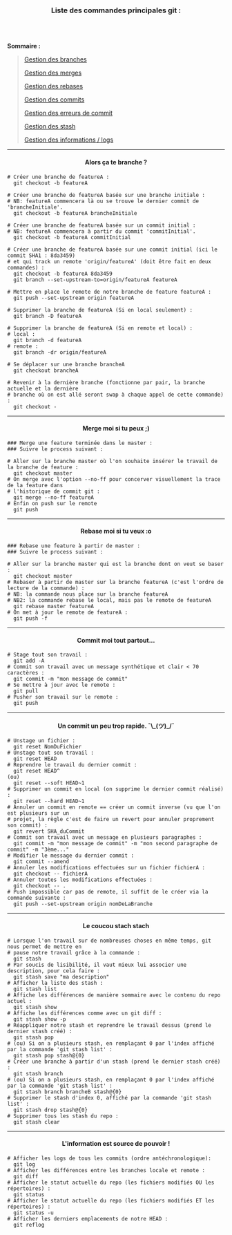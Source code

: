 <h3 align="center">
  Liste des commandes principales git :
</h3>

</br>
</br>

**Sommaire :**

> [Gestion des branches](#--alors-ça-te-branche-)
> 
> [Gestion des merges](#--merge-moi-si-tu-peux--)
> 
> [Gestion des rebases](#--rebase-moi-si-tu-veux-o)
> 
> [Gestion des commits](#--commit-moi-tout-partout)
> 
> [Gestion des erreurs de commit](#--un-commit-un-peu-trop-rapide-_ツ_)
> 
> [Gestion des stash](#--le-coucou-stach-stach)
> 
> [Gestion des informations / logs](#--linformation-est-source-de-pouvoir-)

___

<h4 align="center">
  Alors ça te branche ?
</h4>

```shell
# Créer une branche de featureA :
  git checkout -b featureA

# Créer une branche de featureA basée sur une branche initiale :
# NB: featureA commencera là ou se trouve le dernier commit de 'brancheInitiale'.
  git checkout -b featureA brancheInitiale

# Créer une branche de featureA basée sur un commit initial :
# NB: featureA commencera à partir du commit 'commitInitial'.
  git checkout -b featureA commitInitial

# Créer une branche de featureA basée sur une commit initial (ici le commit SHA1 : 8da3459) 
# et qui track un remote 'origin/featureA' (doit être fait en deux commandes) :
  git checkout -b featureA 8da3459
  git branch --set-upstream-to=origin/featureA featureA

# Mettre en place le remote de notre branche de feature featureA :
  git push --set-upstream origin featureA

# Supprimer la branche de featureA (Si en local seulement) :
  git branch -D featureA

# Supprimer la branche de featureA (Si en remote et local) :
# local :
  git branch -d featureA
# remote :
  git branch -dr origin/featureA

# Se déplacer sur une branche brancheA
  git checkout brancheA

# Revenir à la dernière branche (fonctionne par pair, la branche actuelle et la dernière 
# branche où on est allé seront swap à chaque appel de cette commande) :
  git checkout -
```

___

<h4 align="center">
  Merge moi si tu peux ;) 
</h4>

```shell
### Merge une feature terminée dans le master :
### Suivre le process suivant :

# Aller sur la branche master où l'on souhaite insérer le travail de la branche de feature :
  git checkout master
# On merge avec l'option --no-ff pour concerver visuellement la trace de la feature dans 
# l'historique de commit git :
  git merge --no-ff featureA
# Enfin on push sur le remote
  git push
```

___

<h4 align="center">
  Rebase moi si tu veux :o
</h4>

```shell
### Rebase une feature à partir de master :
### Suivre le process suivant :

# Aller sur la branche master qui est la branche dont on veut se baser :
  git checkout master
# Rebaser à partir de master sur la branche featureA (c'est l'ordre de lecture de la commande) :
# NB: la commande nous place sur la branche featureA
# NB2: la commande rebase le local, mais pas le remote de featureA
  git rebase master featureA
# On met à jour le remote de featureA :
  git push -f
```

___

<h4 align="center">
  Commit moi tout partout...
</h4>

```shell
# Stage tout son travail :
  git add -A
# Commit son travail avec un message synthétique et clair < 70 caractères :
  git commit -m "mon message de commit"
# Se mettre à jour avec le remote :
  git pull
# Pusher son travail sur le remote :
  git push
```

___

<h4 align="center">
  Un commit un peu trop rapide. ¯\_(ツ)_/¯
</h4>

```shell
# Unstage un fichier :
  git reset NomDuFichier
# Unstage tout son travail :
  git reset HEAD
# Reprendre le travail du dernier commit :
  git reset HEAD^
(ou)
  git reset --soft HEAD~1
# Supprimer un commit en local (on supprime le dernier commit réalisé) :
  git reset --hard HEAD~1
# Annuler un commit en remote == créer un commit inverse (vu que l'on est plusieurs sur un 
# projet, la règle c'est de faire un revert pour annuler proprement son commit) :
  git revert SHA_duCommit
# Commit son travail avec un message en plusieurs paragraphes :
  git commit -m "mon message de commit" -m "mon second paragraphe de commit" -m "3ème..."
# Modifier le message du dernier commit :
  git commit --amend
# Annuler les modifications effectuées sur un fichier fichierA :
  git checkout -- fichierA
# Annuler toutes les modifications effectuées :
  git checkout -- .
# Push impossible car pas de remote, il suffit de le créer via la commande suivante :
  git push --set-upstream origin nomDeLaBranche
```

___

<h4 align="center">
  Le coucou stach stach
</h4>

```shell
# Lorsque l'on travail sur de nombreuses choses en même temps, git nous permet de mettre en 
# pause notre travail grâce à la commande :
  git stash
# Par soucis de lisibilité, il vaut mieux lui associer une description, pour cela faire :
  git stash save "ma description"
# Afficher la liste des stash :
  git stash list
# Affiche les différences de manière sommaire avec le contenu du repo actuel :
  git stash show
# Affiche les différences comme avec un git diff :
  git stash show -p
# Réappliquer notre stash et reprendre le travail dessus (prend le dernier stash créé) :
  git stash pop
# (ou) Si on a plusieurs stash, en remplaçant 0 par l'index affiché par la commande 'git stash list' :
  git stash pop stash@{0}
# Créer une branche à partir d'un stash (prend le dernier stash créé) :
  git stash branch
# (ou) Si on a plusieurs stash, en remplaçant 0 par l'index affiché par la commande 'git stash list' :
  git stash branch brancheB stash@{0}
# Supprimer le stash d'index 0, affiché par la commande 'git stash list' :
  git stash drop stash@{0}
# Supprimer tous les stash du repo :
  git stash clear
```

___

<h4 align="center">
  L'information est source de pouvoir !
</h4>

```shell
# Afficher les logs de tous les commits (ordre antéchronologique):
  git log
# Afficher les différences entre les branches locale et remote :
  git diff
# Afficher le statut actuelle du repo (les fichiers modifiés OU les répertoires) :
  git status
# Afficher le statut actuelle du repo (les fichiers modifiés ET les répertoires) :
  git status -u
# Afficher les derniers emplacements de notre HEAD :
  git reflog
```
